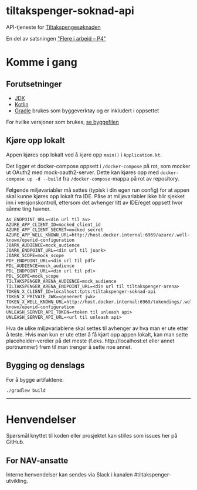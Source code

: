 tiltakspenger-soknad-api
================

API-tjeneste for [Tiltakspengesøknaden](https://github.com/navikt/tiltakspenger-soknad)

En del av satsningen ["Flere i arbeid – P4"](https://memu.no/artikler/stor-satsing-skal-fornye-navs-utdaterte-it-losninger-og-digitale-verktoy/)

# Komme i gang
## Forutsetninger
- [JDK](https://jdk.java.net/)
- [Kotlin](https://kotlinlang.org/)
- [Gradle](https://gradle.org/) brukes som byggeverktøy og er inkludert i oppsettet

For hvilke versjoner som brukes, [se byggefilen](build.gradle.kts)

## Kjøre opp lokalt

Appen kjøres opp lokalt ved å kjøre opp `main()` i `Application.kt`.

Det ligger et docker-compose oppsett i `/docker-compose` på rot, som mocker ut OAuth2 med mock-oauth2-server. Dette kan
kjøres opp med `docker-compose up -d --build` fra `/docker-compose`-mappa på rot av repository.

Følgende miljøvariabler må settes (typisk i din egen run config) for at appen skal kunne kjøres opp lokalt fra IDE. Påse at 
miljøvariabler ikke blir sjekket inn i versjonskontroll, ettersom det avhenger litt av IDE/eget oppsett hvor sånne ting
havner. 

```
AV_ENDPOINT_URL=<din url til av>
AZURE_APP_CLIENT_ID=mocked_client_id
AZURE_APP_CLIENT_SECRET=mocked_secret
AZURE_APP_WELL_KNOWN_URL=http://host.docker.internal:6969/azure/.well-known/openid-configuration
JOARK_AUDIENCE=mock_audience
JOARK_ENDPOINT_URL=<din url til joark>
JOARK_SCOPE=mock_scope
PDF_ENDPOINT_URL=<din url til pdf>
PDL_AUDIENCE=mock_audience
PDL_ENDPOINT_URL=<din url til pdl>
PDL_SCOPE=mock_scope
TILTAKSPENGER_ARENA_AUDIENCE=mock_audience
TILTAKSPENGER_ARENA_ENDPOINT_URL=<din url til tiltakspenger-arena>
TOKEN_X_CLIENT_ID=localhost:tpts:tiltakspenger-soknad-api
TOKEN_X_PRIVATE_JWK=<generert jwk>
TOKEN_X_WELL_KNOWN_URL=http://host.docker.internal:6969/tokendings/.well-known/openid-configuration
UNLEASH_SERVER_API_TOKEN=<token til unleash api>
UNLEASH_SERVER_API_URL=<url til unleash api>
```

Hva de ulike miljøvariablene skal settes til avhenger av hva man er ute etter å teste. Hvis man kun
er ute etter å få kjørt opp appen lokalt, kan man sette placeholder-verdier på det meste (f.eks. http://localhost:et eller annet portnummer) 
frem til man trenger å sette noe annet.

## Bygging og denslags
For å bygge artifaktene:

```sh
./gradlew build
```

---

# Henvendelser

Spørsmål knyttet til koden eller prosjektet kan stilles som issues her på GitHub.

## For NAV-ansatte

Interne henvendelser kan sendes via Slack i kanalen #tiltakspenger-utvikling.

